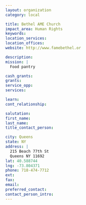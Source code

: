 ```yaml
---
layout: organization
category: local

title: Bethel AME Church
impact_area: Human Rights
keywords: 
location_services: 
location_offices: 
website: http://www.famebethel.or

description: 
mission: |
  Food pantry

cash_grants: 
grants: 
service_opp: 
services: 

learn: 
cont_relationship: 

salutation: 
first_name: 
last_name: 
title_contact_person: 

city: Queens
state: NY
address: |
  215 Beach 77th St     
  Queens NY 11692
lat: 40.588744
lng: -73.804371
phone: 718-474-7712
ext: 
fax: 
email: 
preferred_contact: 
contact_person_intro: 
---
```

